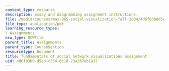 ```yaml
---
content_type: resource
description: Essay and diagramming assignment instructions.
file: /media/courses/mas-965-social-visualization-fall-2004/4d6f03b0d5ebc3546c1d23a267eb1a17_assn1.pdf
file_type: application/pdf
learning_resource_types:
- Assignments
ocw_type: OCWFile
parent_title: Assignments
parent_type: CourseSection
resourcetype: Document
title: fundamentals of social network visualizations assignment
uid: 4d6f03b0-d5eb-c354-6c1d-23a267eb1a17
---
```

